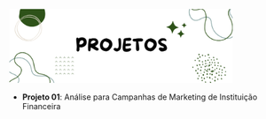 <img src="https://github.com/claudiaanjos/projetos-analise-dados/blob/main/projetos/image.png" width="80%">

- **Projeto 01**: Análise para Campanhas de Marketing de Instituição Financeira